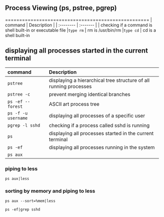 ## Process Viewing (ps, pstree, pgrep)
===================================================
| command | Description     |
| :-------- | :------- | 
| checking if a command is shell built-in or executable file
|`type rm` | rm is /usr/bin/rm
|`type cd` | cd is a shell built-in
## displaying all processes started in the current terminal
| command | Description     |
| :-------- | :------- | 
|`pstree`| displaying a hierarchical tree structure of all running processes
|`pstree -c`|prevent merging identical branches
|`ps -ef --forest`| ASCII art process tree
|`ps -f -u username`| displaying all processes of a specific user
|`pgrep -l sshd`| checking if a process called sshd is running
|`ps`| displaying all processes started in the current terminal
|`ps -ef` | displaying all processes running in the system
|`ps aux` |

### piping to less
`ps aux|less`

### sorting by memory and piping to less
`ps aux --sort=%mem|less`

`ps -ef|grep sshd`